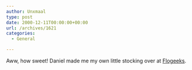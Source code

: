 ```yaml
---
author: Unxmaal
type: post
date: 2000-12-11T00:00:00+00:00
url: /archives/1621
categories:
  - General

---
```

Aww, how sweet! Daniel made me my own little stocking over at [Flogeeks][1].

 [1]: http://flogeeks.org/